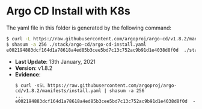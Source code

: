 # Argo CD Install with K8s

The yaml file in this folder is generated by the following command:

```bash
$ curl -L https://raw.githubusercontent.com/argoproj/argo-cd/v1.8.2/manifests/install.yaml > ./stack/argo-cd/argo-cd-install.yaml
$ shasum -a 256 ./stack/argo-cd/argo-cd-install.yaml
e002194883dcf164d1a78618a4ed85b3cee5bd7c13c752ac9b91d1e4038d8f0d  ./stack/argo-cd/argo-cd-install.yaml
```

- **Last Update**: 13th January, 2021
- **Version**: v1.8.2
- **Evidence**:
  ```
  $ curl -sSL https://raw.githubusercontent.com/argoproj/argo-cd/v1.8.2/manifests/install.yaml | shasum -a 256
  ...
  e002194883dcf164d1a78618a4ed85b3cee5bd7c13c752ac9b91d1e4038d8f0d  -
  ```

